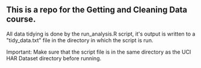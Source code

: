 ## This is a repo for the Getting and Cleaning Data course.

All data tidying is done by the run_analysis.R script, it's output is written to a "tidy_data.txt" file in the
directory in which the script is run.

Important: Make sure that the script file is in the same directory as the UCI HAR Dataset directory before running.
